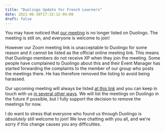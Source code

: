```yaml
---
title: "Duolingo Update for French Learners"
date: 2021-06-30T17:32:12-04:00
draft: false
---
```


You may have noticed that [our meeting](/page/reunion) is no longer listed on Duolingo. The meeting is still on, and everyone is welcome to join!

However our Zoom meeting link is unacceptable to Duolingo for some reason and it cannot be listed as the official online meeting link. This means that Duolingo members do not receive XP when they join the meeting. Some people have complained to Duolingo about this and their Event Manager has started forwarding the complaints to the member of our group who posts the meetings there. He has therefore removed the listing to avoid being harassed.

Our upcoming meeting will always be listed [at this link](/page/reunion) and you can keep in touch with us [in several other ways](/about). We will list the meetings on Duolingo in the future if possible, but I fully support the decision to remove the meetings for now.

I do want to stress that everyone who found us through Duolingo is *absolutely* still welcome to join! We love chatting with you all, and we're sorry if this change causes you any difficulties.
